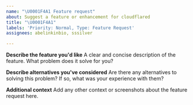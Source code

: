 ```yaml
---
name: "\U0001F4A1 Feature request"
about: Suggest a feature or enhancement for cloudflared
title: "\U0001F4A1"
labels: 'Priority: Normal, Type: Feature Request'
assignees: abelinkinbio, sssilver

---
```


**Describe the feature you'd like**
A clear and concise description of the feature. What problem does it solve for you?

**Describe alternatives you've considered**
Are there any alternatives to solving this problem? If so, what was your experience with them?

**Additional context**
Add any other context or screenshots about the feature request here.
